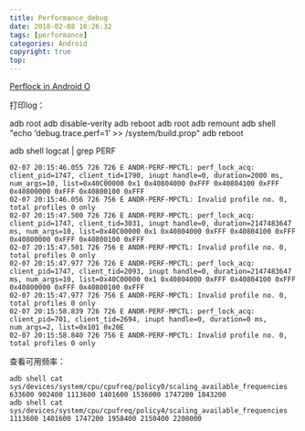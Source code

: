```yaml
---
title: Performance_debug
date: 2018-02-08 16:26:32
tags: [performance]
categories: Android
copyright: true
top:
---
```


[Perflock in Android O](https://createpoint.qti.qualcomm.com/search/contentdocument/stream/213761?refererRoute=search%2Fglobal%2FsearchArgs%2Fq%7C%7Cclk_scaling%7C%7Crows%7C%7C10%7C%7CsortField%7C%7Cscore%7C%7CsortOrder%7C%7Cdesc&dcn=80-NT384-2¤tPage=1&itemTotalIndex=4) 

<!--more-->

打印log：

adb root 
adb disable-verity 
adb reboot 
adb root 
adb remount 
adb shell "echo ‘debug.trace.perf=1’ >> /system/build.prop" 
adb reboot 

adb shell 
logcat | grep PERF 

``` shell
02-07 20:15:46.055 726 726 E ANDR-PERF-MPCTL: perf_lock_acq: client_pid=1747, client_tid=1790, inupt handle=0, duration=2000 ms, num_args=10, list=0x40C00000 0x1 0x40804000 0xFFF 0x40804100 0xFFF 0x40800000 0xFFF 0x40800100 0xFFF 
02-07 20:15:46.056 726 756 E ANDR-PERF-MPCTL: Invalid profile no. 0, total profiles 0 only 
02-07 20:15:47.500 726 726 E ANDR-PERF-MPCTL: perf_lock_acq: client_pid=1747, client_tid=3031, inupt handle=0, duration=2147483647 ms, num_args=10, list=0x40C00000 0x1 0x40804000 0xFFF 0x40804100 0xFFF 0x40800000 0xFFF 0x40800100 0xFFF 
02-07 20:15:47.501 726 756 E ANDR-PERF-MPCTL: Invalid profile no. 0, total profiles 0 only 
02-07 20:15:47.977 726 726 E ANDR-PERF-MPCTL: perf_lock_acq: client_pid=1747, client_tid=2093, inupt handle=0, duration=2147483647 ms, num_args=10, list=0x40C00000 0x1 0x40804000 0xFFF 0x40804100 0xFFF 0x40800000 0xFFF 0x40800100 0xFFF 
02-07 20:15:47.977 726 756 E ANDR-PERF-MPCTL: Invalid profile no. 0, total profiles 0 only 
02-07 20:15:58.839 726 726 E ANDR-PERF-MPCTL: perf_lock_acq: client_pid=701, client_tid=2694, inupt handle=0, duration=0 ms, num_args=2, list=0x101 0x20E 
02-07 20:15:58.840 726 756 E ANDR-PERF-MPCTL: Invalid profile no. 0, total profiles 0 only 
```



查看可用频率：

``` shell
adb shell cat sys/devices/system/cpu/cpufreq/policy0/scaling_available_frequencies
633600 902400 1113600 1401600 1536000 1747200 1843200
adb shell cat sys/devices/system/cpu/cpufreq/policy4/scaling_available_frequencies
1113600 1401600 1747200 1958400 2150400 2208000
```



